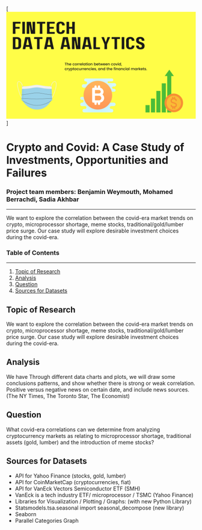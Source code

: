 [![ProjectLogo](/Resources/groupprojectlogo.png)]
# Crypto and Covid: A Case Study of Investments, Opportunities and Failures 

### Project team members: Benjamin Weymouth, Mohamed Berrachdi, Sadia Akhbar ###
-----------------------------
We want to explore the correlation between the covid-era market trends on crypto, microprocessor shortage, meme stocks, traditional/gold/lumber price surge. Our case study will explore desirable investment choices during the covid-era. 

### Table of Contents ### 
-----------------------------
1. [Topic of Research](#Topic-of-Research) 
1. [Analysis](#Analysis) 
1. [Question](#Question) 
1. [Sources for Datasets](#Sources-for-Datasets) 
 

## Topic of Research
We want to explore the correlation between the covid-era market trends on crypto, microprocessor shortage, meme stocks, traditional/gold/lumber price surge. Our case study will explore desirable investment choices during the covid-era. 

## Analysis
We have Through different data charts and plots, we will draw some conclusions patterns, and show whether there is strong or weak correlation. Positive versus negative news on certain date, and include news sources. (The NY Times, The Toronto Star, The Economist) 

## Question
What covid-era correlations can we determine from analyzing cryptocurrency markets as relating to microprocessor shortage, traditional assets (gold, lumber) and the introduction of meme stocks? 

## Sources for Datasets
* API for Yahoo Finance (stocks, gold, lumber) 
* API for CoinMarketCap (cryptocurrencies, fiat) 
* API  for VanEck Vectors Semiconductor ETF (SMH)
* VanEck is a tech industry ETF/ microprocessor / TSMC  (Yahoo Finance)
* Libraries for Visualization / Plotting / Graphs: (with new Python Library)
* Statsmodels.tsa.seasonal import seasonal_decompose (new library)
* Seaborn 
* Parallel Categories Graph 
